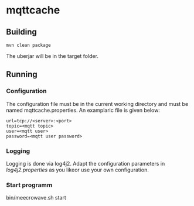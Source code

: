 # mqttcache

## Building

```
mvn clean package
```

The uberjar will be in the target folder.

## Running

### Configuration

The configuration file must be in the current working directory and must be named mqttcache.properties. An examplaric file is given below:

```
url=tcp://<server>:<port>
topic=<mqtt topic>
user=<mqtt user>
password=<mqtt user password>
```

### Logging

Logging is done via log4j2. Adapt the configuration parameters in _log4j2.properties_ as you likeor use your own configuration.

### Start programm
bin/meecrowave.sh start
```bash

```
